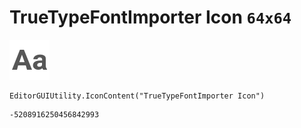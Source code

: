 # TrueTypeFontImporter Icon `64x64`
<img src="/img/TrueTypeFontImporter%20Icon.png" width=64 height=64>

``` CSharp
EditorGUIUtility.IconContent("TrueTypeFontImporter Icon")
```
```
-5208916250456842993
```
